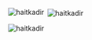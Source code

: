<p><img align="left" src="https://github-readme-stats.vercel.app/api/top-langs?username=haitkadir&show_icons=true&locale=en&layout=compact" alt="haitkadir" /></p>

<p>&nbsp;<img align="center" src="https://github-readme-stats.vercel.app/api?username=haitkadir&show_icons=true&locale=en" alt="haitkadir" /></p>

<p><img align="center" src="https://github-readme-streak-stats.herokuapp.com/?user=haitkadir&" alt="haitkadir" /></p>
